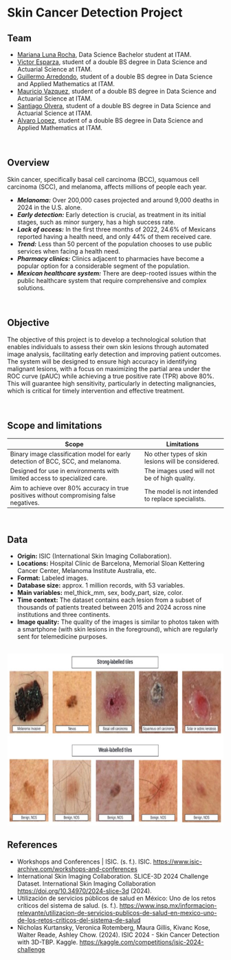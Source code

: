 # Skin Cancer Detection Project

## Team

- [Mariana Luna Rocha](https://github.com/MarianaMoons), Data Science Bachelor student at ITAM.
- [Victor Esparza](https://github.com/VictorHEsp), student of a double BS degree in Data Science and Actuarial Science at ITAM.
- [Guillermo Arredondo](https://github.com/guillermoArr), student of a double BS degree in Data Science and Applied Mathematics at ITAM.
- [Mauricio Vazquez](https://github.com/MauricioVazquezM), student of a double BS degree in Data Science and Actuarial Science at ITAM.
- [Santiago Olvera](https://github.com/SantiOlvera), student of a double BS degree in Data Science and Actuarial Science at ITAM.
- [Alvaro Lopez](https://github.com/Alvlopzam78), student of a double BS degree in Data Science and Applied Mathematics at ITAM.

<br>

## Overview

Skin cancer, specifically basal cell carcinoma (BCC), squamous cell carcinoma (SCC), and melanoma, affects millions of people each year.
- ***Melanoma:*** Over 200,000 cases projected and around 9,000 deaths in 2024 in the U.S. alone.
- ***Early detection:*** Early detection is crucial, as treatment in its initial stages, such as minor surgery, has a high success rate.
- ***Lack of access:*** In the first three months of 2022, 24.6% of Mexicans reported having a health need, and only 44% of them received care.
- ***Trend:*** Less than 50 percent of the population chooses to use public services when facing a health need.
- ***Pharmacy clinics:*** Clinics adjacent to pharmacies have become a popular option for a considerable segment of the population.
- ***Mexican healthcare system:*** There are deep-rooted issues within the public healthcare system that require comprehensive and complex solutions.

<br>

## Objective

The objective of this project is to develop a technological solution that enables individuals to assess their own skin lesions through automated image analysis, facilitating early detection and improving patient outcomes. The system will be designed to ensure high accuracy in identifying malignant lesions, with a focus on maximizing the partial area under the ROC curve (pAUC) while achieving a true positive rate (TPR) above 80%. This will guarantee high sensitivity, particularly in detecting malignancies, which is critical for timely intervention and effective treatment.

<br>

## Scope and limitations

<div align="center">

| **Scope**                                                                                | **Limitations**                                                                       |
|------------------------------------------------------------------------------------------|---------------------------------------------------------------------------------------|
| Binary image classification model for early detection of BCC, SCC, and melanoma.         | No other types of skin lesions will be considered.                                    |
| Designed for use in environments with limited access to specialized care.                | The images used will not be of high quality.                                          |
| Aim to achieve over 80% accuracy in true positives without compromising false negatives. | The model is not intended to replace specialists.                                     |

</div>

<br>

## Data

- **Origin:** ISIC (International Skin Imaging Collaboration).
- **Locations:** Hospital Clínic de Barcelona, Memorial Sloan Kettering Cancer Center, Melanoma Institute Australia, etc.
- **Format:** Labeled images.
- **Database size:** approx. 1 million records, with 53 variables.
- **Main variables:** mel_thick_mm, sex, body_part, size, color.
- **Time context:** The dataset contains each lesion from a subset of thousands of patients treated between 2015 and 2024 across nine institutions and three continents.
- **Image quality:** The quality of the images is similar to photos taken with a smartphone (with skin lesions in the foreground), which are regularly sent for telemedicine purposes.

<br>

<div align="center">
    <img src="ADDITIONAL_RESOURCES/readme_pic_data.jpg" alt="Descripción de la imagen" width="700" height="400">
</div>

## References

- Workshops and Conferences | ISIC. (s. f.). ISIC. https://www.isic-archive.com/workshops-and-conferences
- International Skin Imaging Collaboration. SLICE-3D 2024 Challenge Dataset. International Skin Imaging Collaboration https://doi.org/10.34970/2024-slice-3d (2024).
- Utilización de servicios públicos de salud en México: Uno de los retos críticos del sistema de salud. (s. f.). https://www.insp.mx/informacion-relevante/utilizacion-de-servicios-publicos-de-salud-en-mexico-uno-de-los-retos-criticos-del-sistema-de-salud
- Nicholas Kurtansky, Veronica Rotemberg, Maura Gillis, Kivanc Kose, Walter Reade, Ashley Chow. (2024). ISIC 2024 - Skin Cancer Detection with 3D-TBP. Kaggle. https://kaggle.com/competitions/isic-2024-challenge